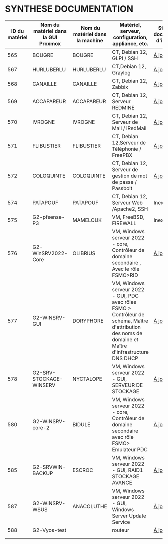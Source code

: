 # SYNTHESE DOCUMENTATION


| ID du matériel | Nom du matériel dans la GUI Proxmox |  Nom du matériel dans la machine | Matériel, serveur, configuration, appliance, etc. | Statut de la documentation d'installation | Statut de la documentation d'utilisation : |
|----------------|-------------------------------------|----------------------------------|---------------------------------------------------|-------------------------------------------|--------------------------------------------|
| 565            | BOUGRE                              | BOUGRE                           |   	CT,	Debian 12,	GLPI / SSH                                               | [À jour](https://github.com/WildCodeSchool/TSSR-2409-JAUNE-P3-G2-BuildYourInfra-EcoTechSolutions/blob/main/S03/S03_INSTALL.md)                                      | [À jour](https://github.com/WildCodeSchool/TSSR-2409-JAUNE-P3-G2-BuildYourInfra-EcoTechSolutions/blob/main/S03/S03_USER_GUIDE.md)                                     |
| 567            | HURLUBERLU                          | HURLUBERLU                       |CT,Debian 12,	Graylog| [À jour](https://github.com/WildCodeSchool/TSSR-2409-JAUNE-P3-G2-BuildYourInfra-EcoTechSolutions/blob/main/S06/S06_INSTALL.md)                                |  [À jour](https://github.com/WildCodeSchool/TSSR-2409-JAUNE-P3-G2-BuildYourInfra-EcoTechSolutions/blob/main/S06/S06_USER_GUIDE.md)                                          |
| 568            | CANAILLE                            | CANAILLE                         |    CT, Debian 12, Zabbix                                               | [À jour](https://github.com/WildCodeSchool/TSSR-2409-JAUNE-P3-G2-BuildYourInfra-EcoTechSolutions/blob/main/S06/S06_INSTALL.md)                                      |    [À jour](https://github.com/WildCodeSchool/TSSR-2409-JAUNE-P3-G2-BuildYourInfra-EcoTechSolutions/blob/main/S06/S06_USER_GUIDE.md)                                       |
| 569            | ACCAPAREUR                          | ACCAPAREUR                       |   	CT, Debian 12, Serveur REDMINE                                                | [À jour](https://github.com/WildCodeSchool/TSSR-2409-JAUNE-P3-G2-BuildYourInfra-EcoTechSolutions/blob/main/S07/S07_INSTALL.md)                               |   [À jour](https://github.com/WildCodeSchool/TSSR-2409-JAUNE-P3-G2-BuildYourInfra-EcoTechSolutions/blob/main/S07/S07_USER_GUIDE.md)                                          |
| 570            | IVROGNE                             | IVROGNE                          |     CT, Debian 12, Serveur de Mail / iRedMail                                              | [À jour](https://github.com/WildCodeSchool/TSSR-2409-JAUNE-P3-G2-BuildYourInfra-EcoTechSolutions/blob/main/S07/S07_INSTALL.md)                                   |    [À jour](https://github.com/WildCodeSchool/TSSR-2409-JAUNE-P3-G2-BuildYourInfra-EcoTechSolutions/blob/main/S07/S07_USER_GUIDE.md)                                         |
| 571            | FLIBUSTIER                          | FLIBUSTIER                       |   CT, Debian 12,Serveur de Téléphonie / FreePBX                                                | [À jour](https://github.com/WildCodeSchool/TSSR-2409-JAUNE-P3-G2-BuildYourInfra-EcoTechSolutions/blob/main/S09/S9_Install.md)                                     |      [À jour](https://github.com/WildCodeSchool/TSSR-2409-JAUNE-P3-G2-BuildYourInfra-EcoTechSolutions/blob/main/S09/S9_User_Guide.md)                                       |
| 572            | COLOQUINTE                          | COLOQUINTE                       |     CT, Debian 12, Serveur de gestion de mot de passe / Passbolt                                              | [À jour](https://github.com/WildCodeSchool/TSSR-2409-JAUNE-P3-G2-BuildYourInfra-EcoTechSolutions/blob/main/S07/S07_INSTALL.md)                                   |         Inexistante                                    |
| 574            | PATAPOUF                            | PATAPOUF                         |     CT, Debian 12, Serveur Web /Apache2, SSH                                              | Inexistante                               |        Inexistante                                     |
| 575            | G2-pfsense-P3                       | MAMELOUK                         |     	VM, FreeBSD, FIREWALL                                              | Inexistante                               |  [À jour](https://github.com/WildCodeSchool/TSSR-2409-JAUNE-P3-G2-BuildYourInfra-EcoTechSolutions/blob/main/S04/S04_USER_GUIDE.md)                                           |
| 576            | G2-WinSRV2022-Core                  | OLIBRIUS                         |   VM, Windows serveur 2022 - core, Contrôleur de domaine secondaire , Avec le rôle FSMO>RID                                                | [À jour](https://github.com/WildCodeSchool/TSSR-2409-JAUNE-P3-G2-BuildYourInfra-EcoTechSolutions/blob/main/S02/S02_INSTALL.md)                                    | [À jour](https://github.com/WildCodeSchool/TSSR-2409-JAUNE-P3-G2-BuildYourInfra-EcoTechSolutions/blob/main/S08/S08_USER_GUIDE.md)                                      |
| 577            | G2-WINSRV-GUI                       | DORYPHORE                        |      VM, Windows serveur 2022 - GUI, PDC avec rôles FSMO > Contrôleur de schéma, Maître d'attribution des noms de domaine et Maître d'infrastructure DNS DHCP                                             | [À jour](https://github.com/WildCodeSchool/TSSR-2409-JAUNE-P3-G2-BuildYourInfra-EcoTechSolutions/blob/main/S02/S02_INSTALL.md)                                     |      Inexistante                                       |
| 578            | G2-SRV-STOCKAGE-WINSERV             | NYCTALOPE                        |    VM, Windows serveur 2022 - GUI, SERVEUR DE STOCKAGE                                               | [À jour](https://github.com/WildCodeSchool/TSSR-2409-JAUNE-P3-G2-BuildYourInfra-EcoTechSolutions/blob/main/S05/S05_INSTALL.md)                                    |       Inexistante                                      |
| 580            | G2-WINSRV-core-2                    | BIDULE                           |    VM, Windows serveur 2022 - core, Contrôleur de domaine secondaire avec rôle FSMO> Emulateur PDC                                               | [À jour](https://github.com/WildCodeSchool/TSSR-2409-JAUNE-P3-G2-BuildYourInfra-EcoTechSolutions/blob/main/S02/S02_INSTALL.md)                                     | [À jour](https://github.com/WildCodeSchool/TSSR-2409-JAUNE-P3-G2-BuildYourInfra-EcoTechSolutions/blob/main/S08/S08_USER_GUIDE.md)                                    |
| 585            | G2-SRVWIN-BACKUP                    | ESCROC                           |    VM, Windows serveur 2022 - GUI, RAID1 STOCKAGE AVANCE                                               | [À jour](https://github.com/WildCodeSchool/TSSR-2409-JAUNE-P3-G2-BuildYourInfra-EcoTechSolutions/blob/main/S05/S05_INSTALL.md)                                   |        Inexistante                                     |
| 587            | G2-WINSRV-WSUS                      | ANACOLUTHE                       |   VM, Windows serveur 2022 - GUI, Windows Server Update Service                                                | [À jour](https://github.com/WildCodeSchool/TSSR-2409-JAUNE-P3-G2-BuildYourInfra-EcoTechSolutions/blob/main/S08/S08_INSTALL.md)                                    |     [À jour](https://github.com/WildCodeSchool/TSSR-2409-JAUNE-P3-G2-BuildYourInfra-EcoTechSolutions/blob/main/S08/S08_USER_GUIDE.md)                                       |  
| 588            | G2-Vyos-test                        |                                  | routeur                                           | [À jour](https://github.com/WildCodeSchool/TSSR-2409-JAUNE-P3-G2-BuildYourInfra-EcoTechSolutions/blob/main/S04/S04_INSTALL.md)                                     |             Inexistante                                |
|                |                                     |                                  |                                                   |                                           |                                            |
|                |                                     |                                  |                                                   |                                           |                                            |

